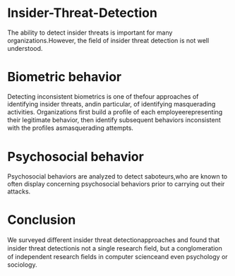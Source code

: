 # Insider-Threat-Detection
The ability to detect insider threats is important for many organizations.However, the ﬁeld of insider threat detection is not well understood.

# Biometric behavior
Detecting inconsistent biometrics is one of thefour approaches of identifying insider threats, andin particular, of identifying masquerading activities.
Organizations ﬁrst build a proﬁle of each employeerepresenting their legitimate behavior, then 
identify subsequent behaviors inconsistent with the proﬁles asmasquerading attempts.

# Psychosocial behavior
Psychosocial behaviors are analyzed to detect saboteurs,who are known to often display concerning psychosocial behaviors prior to carrying out their attacks.

# Conclusion
We surveyed diﬀerent insider threat detectionapproaches and found that insider threat detectionis not a single research ﬁeld, 
but a conglomeration of independent research ﬁelds in computer scienceand even psychology or sociology.
